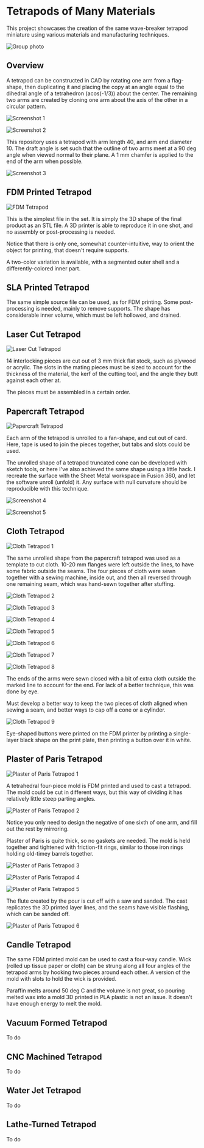 # Tetrapods of Many Materials

This project showcases the creation of the same wave-breaker tetrapod miniature using various materials and manufacturing techniques.

![Group photo](images/IMG_5607.jpeg)

## Overview

A tetrapod can be constructed in CAD by rotating one arm from a flag-shape, then duplicating it and placing the copy at an angle equal to the dihedral angle of a tetrahedron (acos(-1/3)) about the center. The remaining two arms are created by cloning one arm about the axis of the other in a circular pattern.

![Screenshot 1](images/Screenshot%202023-11-17%20at%2012.15.08.png)

![Screenshot 2](images/Screenshot%202023-11-17%20at%2012.15.55.png)

This repository uses a tetrapod with arm length 40, and arm end diameter 10. The draft angle is set such that the outline of two arms meet at a 90 deg angle when viewed normal to their plane. A 1 mm chamfer is applied to the end of the arm when possible.

![Screenshot 3](images/Screenshot%202023-11-17%20at%2012.15.16.png)

## FDM Printed Tetrapod

![FDM Tetrapod](images/IMG_5603.jpeg)

This is the simplest file in the set. It is simply the 3D shape of the final product as an STL file. A 3D printer is able to reproduce it in one shot, and no assembly or post-processing is needed.

Notice that there is only one, somewhat counter-intuitive, way to orient the object for printing, that doesn't require supports.

A two-color variation is available, with a segmented outer shell and a differently-colored inner part.

## SLA Printed Tetrapod

The same simple source file can be used, as for FDM printing. Some post-processing is needed, mainly to remove supports. The shape has considerable inner volume, which must be left hollowed, and drained.

## Laser Cut Tetrapod

![Laser Cut Tetrapod](images/IMG_5604.jpeg)

14 interlocking pieces are cut out of 3 mm thick flat stock, such as plywood or acrylic. The slots in the mating pieces must be sized to account for the thickness of the material, the kerf of the cutting tool, and the angle they butt against each other at.

The pieces must be assembled in a certain order. 

## Papercraft Tetrapod

![Papercraft Tetrapod](images/IMG_5606.jpeg)

Each arm of the tetrapod is unrolled to a fan-shape, and cut out of card. Here, tape is used to join the pieces together, but tabs and slots could be used.

The unrolled shape of a tetrapod truncated cone can be developed with sketch tools, or here I've also achieved the same shape using a little hack. I recreate the surface with the Sheet Metal workspace in Fusion 360, and let the software unroll (unfold) it. Any surface with null curvature should be reproducible with this technique.

![Screenshot 4](images/Screenshot%202023-11-17%20at%2012.18.44.png)

![Screenshot 5](images/Screenshot%202023-11-17%20at%2012.19.45.png)

## Cloth Tetrapod

![Cloth Tetrapod 1](images/IMG_5605.jpeg)

The same unrolled shape from the papercraft tetrapod was used as a template to cut cloth. 10-20 mm flanges were left outside the lines, to have some fabric outside the seams. The four pieces of cloth were sewn together with a sewing machine, inside out, and then all reversed through one remaining seam, which was hand-sewn together after stuffing.

![Cloth Tetrapod 2](images/IMG_5567.jpeg)

![Cloth Tetrapod 3](images/IMG_5568.jpeg)

![Cloth Tetrapod 4](images/IMG_5569.jpeg)

![Cloth Tetrapod 5](images/IMG_5571.jpeg)

![Cloth Tetrapod 6](images/IMG_5572.jpeg)

![Cloth Tetrapod 7](images/IMG_5573.jpeg)

![Cloth Tetrapod 8](images/IMG_5575.jpeg)

The ends of the arms were sewn closed with a bit of extra cloth outside the marked line to account for the end. For lack of a better technique, this was done by eye.

Must develop a better way to keep the two pieces of cloth aligned when sewing a seam, and better ways to cap off a cone or a cylinder.

![Cloth Tetrapod 9](images/IMG_5602.jpeg)

Eye-shaped buttons were printed on the FDM printer by printing a single-layer black shape on the print plate, then printing a button over it in white.

## Plaster of Paris Tetrapod

![Plaster of Paris Tetrapod 1](images/IMG_5590.jpeg)

A tetrahedral four-piece mold is FDM printed and used to cast a tetrapod. The mold could be cut in different ways, but this way of dividing it has relatively little steep parting angles.

![Plaster of Paris Tetrapod 2](images/IMG_5582.jpeg)

Notice you only need to design the negative of one sixth of one arm, and fill out the rest by mirroring.

Plaster of Paris is quite thick, so no gaskets are needed. The mold is held together and tightened with friction-fit rings, similar to those iron rings holding old-timey barrels together.

![Plaster of Paris Tetrapod 3](images/IMG_5584.jpeg)

![Plaster of Paris Tetrapod 4](images/IMG_5585.jpeg)

![Plaster of Paris Tetrapod 5](images/IMG_5587.jpeg)

The flute created by the pour is cut off with a saw and sanded. The cast replicates the 3D printed layer lines, and the seams have visible flashing, which can be sanded off.

![Plaster of Paris Tetrapod 6](images/IMG_5588.jpeg)

## Candle Tetrapod

The same FDM printed mold can be used to cast a four-way candle. Wick (rolled up tissue paper or cloth) can be strung along all four angles of the tetrapod arms by hooking two pieces around each other. A version of the mold with slots to hold the wick is provided.

Paraffin melts around 50 deg C and the volume is not great, so pouring melted wax into a mold 3D printed in PLA plastic is not an issue. It doesn't have enough energy to melt the mold.

## Vacuum Formed Tetrapod

To do

## CNC Machined Tetrapod

To do

## Water Jet Tetrapod

To do

## Lathe-Turned Tetrapod

To do
